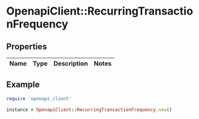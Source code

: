 # OpenapiClient::RecurringTransactionFrequency

## Properties

| Name | Type | Description | Notes |
| ---- | ---- | ----------- | ----- |

## Example

```ruby
require 'openapi_client'

instance = OpenapiClient::RecurringTransactionFrequency.new()
```

